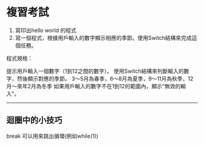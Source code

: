 # 複習考試
1. 寫印出hello world 的程式
2. 寫一個程式，根據用戶輸入的數字顯示相應的季節。使用Switch結構來完成這個任務。

程式規格：

提示用戶輸入一個數字（1到12之間的數字）。
使用Switch結構來判斷輸入的數字，然後顯示對應的季節。
3～5月為春季，6～8月為夏季，9～11月為秋季，12月～來年2月為冬季
如果用戶輸入的數字不在1到12的範圍內，顯示"無效的輸入"。

---
## 迴圈中的小技巧
break
可以用來跳出循環(例如while(1))
